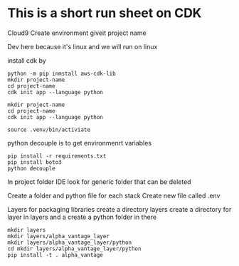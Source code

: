 # This is a short run sheet on CDK


Cloud9 Create environment giveit project name

Dev here because it's linux and we will run on
linux

install cdk by 
```commandline
python -m pip inmstall aws-cdk-lib
mkdir project-name
cd project-name
cdk init app --language python
```
```commandline
mkdir project-name
cd project-name
cdk init app --language python
```
```commandline
source .venv/bin/activiate
```
python decouple is to get environmenrt variables
```commandline
pip install -r requirements.txt
pip install boto3
python decouple
```
In project folder IDE look for generic folder that can be deleted

Create a folder and python file for each stack
Create new file called .env

Layers for packaging libraries
create a directory layers
create a directory for layer in layers
and a create a python folder in there

```commandline
mkdir layers
mkdir layers/alpha_vantage_layer
mkdir layers/alpha_vantage_layer/python
cd mkdir layers/alpha_vantage_layer/python
pip install -t . alpha_vantage

```



```commandline

```

```commandline

```
